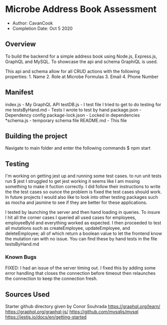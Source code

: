 # Microbe Address Book Assessment
 
* Author: CavanCook
* Completion Date: Oct 5 2020
 
## Overview
 
   To build the backend for a simple address book using Node.js, Express.js, GraphQL and MySQL. To showcase the api and schema GraphiQL is used.
 
   This api and schema allow for all CRUD actions with the following properties:
       1.  Name
       2.  Role at Microbe Formulas
       3.  Email
       4.  Phone Number
 
## Manifest                 

   index.js - My GraphQL API
   testDB.js - I test file I tried to get to do testing for me 
   testsByHand.md - Tests I wrote to test by hand
   package.json - Dependency config
   package-lock.json - Locked in dependencies
   *schema.js - temporary schema file
   README.md - This file                                     
                                                                                                
## Building the project    

   Navigate to main folder and enter the following commands
   $ npm start
                                                                                                 
## Testing                                                                                                          
   I'm working on getting jest up and running some test cases.
   to run unit tests run
   $ jest
   I struggled to get jest working it seems like I am mssing something to make it fuction correctly. I did follow their instructions to write the the test cases so ounce the problem is fixed the test cases should work.
   In future projects I would also like to look into other testing packages such as mocha and jasmine to see if they are better for these applications.
 
   I tested by launching the server and then hand loading in queries. To insure I hit all the corner cases I queried all used cases for employees, employeeById and everything worked as expected. I then proceeded to test all mutations such as createEmployee, updateEmployee, and deleteEmployee; all of which return a boolean value to let the frontend know the mutation ran with no issue.
   You can find these by hand tests in the file testsByHand.md
 
### Known Bugs

   FIXED: I had an issue of the server timing out. I fixed this by adding some error handling that closes the connection before timeout then relaunches the connection to keep the connection fresh.
  
## Sources Used

   Starter github directory given by Conor Souhrada
   https://graphql.org/learn/
   https://graphql.org/graphql-js/
   https://github.com/mysqljs/mysql
   https://jestjs.io/docs/en/getting-started